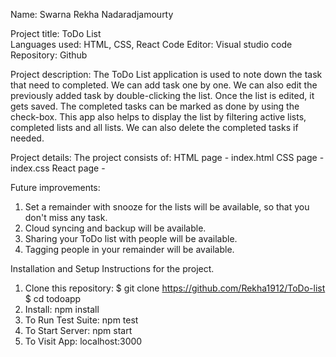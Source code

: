 Name: Swarna Rekha Nadaradjamourty

Project title: ToDo List  
Languages used: HTML, CSS, React
Code Editor: Visual studio code 
Repository: Github

Project description: The ToDo List application is used to note down the task that need to completed. We can add task one by one. We can also edit the previously added task by double-clicking the list. Once the list is edited, it gets saved. The completed tasks can be marked as done by using the check-box. This app also helps to display the list by filtering active lists, completed lists and all lists. We can also delete the completed tasks if needed.

Project details: The project consists of: 
HTML page - index.html
CSS page - index.css
React page - 

Future improvements:
1. Set a remainder with snooze for the lists will be available, so that you don't miss any task.
2. Cloud syncing and backup will be available.
3. Sharing your ToDo list with people will be available.
4. Tagging people in your remainder will be available.

Installation and Setup Instructions for the project.
1. Clone this repository:
    $ git clone https://github.com/Rekha1912/ToDo-list
    $ cd todoapp
2. Install:
    npm install
3. To Run Test Suite:
    npm test
4. To Start Server:
    npm start
5. To Visit App:
    localhost:3000




